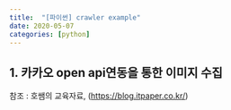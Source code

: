 ```yaml
---
title:  "[파이썬] crawler example"
date: 2020-05-07
categories: [python]
---
```


## 1. 카카오 open api연동을 통한 이미지 수집

참조 : 호쌤의 교육자료, (<https://blog.itpaper.co.kr/>)